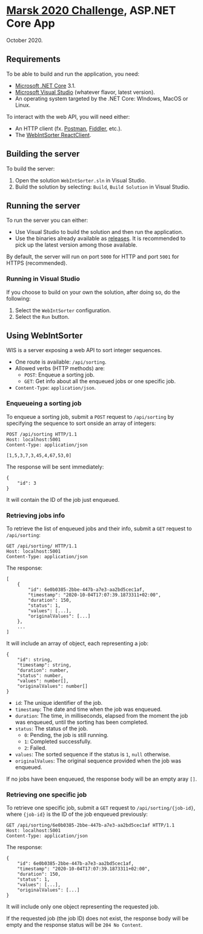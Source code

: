 # [Marsk 2020 Challenge](Challenge.md), ASP.NET Core App
October 2020.

## Requirements
To be able to build and run the application, you need:

- [Microsoft .NET Core](https://dotnet.microsoft.com/download) 3.1.
- [Microsoft Visual Studio](https://visualstudio.microsoft.com/) (whatever flavor, latest version).
- An operating system targeted by the .NET Core: WIndows, MacOS or Linux.

To interact with the web API, you will need either:

- An HTTP client (fx. [Postman](https://www.postman.com/), [Fiddler](https://www.telerik.com/download/fiddler), etc.).
- The [WebIntSorter ReactClient](WebIntSorter/WebIntSorter.ReactClient/README.md).

## Building the server
To build the server:

1. Open the solution `WebIntSorter.sln` in Visual Studio.
2. Build the solution by selecting: `Build`, `Build Solution` in Visual Studio.

## Running the server
To run the server you can either:

- Use Visual Studio to build the solution and then run the application.
- Use the binaries already available as [releases](https://github.com/andry-tino/coding-challenges/releases). It is recommended to pick up the latest version among those available.

By default, the server will run on port `5000` for HTTP and port `5001` for HTTPS (recommended).

### Running in Visual Studio
If you choose to build on your own the solution, after doing so, do the following:

1. Select the `WebIntSorter` configuration.
2. Select the `Run` button.

## Using WebIntSorter
WIS is a server exposing a web API to sort integer sequences.

- One route is available: `/api/sorting`.
- Allowed verbs (HTTP methods) are:
    - `POST`: Enqueue a sorting job.
	- `GET`: Get info about all the enqueued jobs or one specific job.
- `Content-Type`: `application/json`.

### Enqueueing a sorting job
To enqueue a sorting job, submit a `POST` request to `/api/sorting` by specifying the sequence to sort onside an array of integers:

```
POST /api/sorting HTTP/1.1
Host: localhost:5001
Content-Type: application/json

[1,5,3,7,3,45,4,67,53,0]
```

The response will be sent immediately:

```
{
    "id": 3
}
```

It will contain the ID of the job just enqueued.

### Retrieving jobs info
To retrieve the list of enqueued jobs and their info, submit a `GET` request to `/api/sorting`:

```
GET /api/sorting/ HTTP/1.1
Host: localhost:5001
Content-Type: application/json
```

The response:

```
[
	{
		"id": 6e0b0385-2bbe-447b-a7e3-aa2bd5cec1af,
		"timestamp": "2020-10-04T17:07:39.1873311+02:00",
		"duration": 150,
        "status": 1,
		"values": [...],
		"originalValues": [...]
	},
	...
]
```

It will include an array of object, each representing a job:

```
{
	"id": string,
	"timestamp": string,
	"duration": number,
	"status": number,
	"values": number[],
	"originalValues": number[]
}
```

- `id`: The unique identifier of the job.
- `timestamp`: The date and time when the job was enqueued.
- `duration`: The time, in milliseconds, elapsed from the moment the job was enqueued, until the sorting has been completed.
- `status`: The status of the job.
    - `0`: Pending, the job is still running.
	- `1`: Completed successfully.
	- `2`: Failed.
- `values`: The sorted sequence if the status is `1`, `null` otherwise.
- `originalValues`: The original sequence provided when the job was enqueued.

If no jobs have been enqueued, the response body will be an empty aray `[]`.

### Retrieving one specific job
To retrieve one specific job, submit a `GET` request to `/api/sorting/{job-id}`, where
`{job-id}` is the ID of the job enqueued previously:

```
GET /api/sorting/6e0b0385-2bbe-447b-a7e3-aa2bd5cec1af HTTP/1.1
Host: localhost:5001
Content-Type: application/json
```

The response:

```
{
	"id": 6e0b0385-2bbe-447b-a7e3-aa2bd5cec1af,
	"timestamp": "2020-10-04T17:07:39.1873311+02:00",
	"duration": 150,
	"status": 1,
	"values": [...],
	"originalValues": [...]
}
```

It will include only one object representing the requested job.

If the requested job (the job ID) does not exist, the response body will be empty and the response status will be `204 No Content`.
